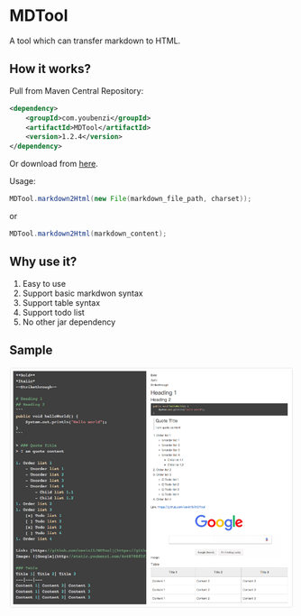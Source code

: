 # MDTool
A tool which can transfer markdown to HTML.

## How it works?
Pull from Maven Central Repository:  
```xml
<dependency>
    <groupId>com.youbenzi</groupId>
    <artifactId>MDTool</artifactId>
    <version>1.2.4</version>
</dependency>
```
Or download from [here](download/).

Usage:
```java
MDTool.markdown2Html(new File(markdown_file_path, charset));
```
or 
```java
MDTool.markdown2Html(markdown_content);
```

## Why use it?
1. Easy to use
2. Support basic markdwon syntax
3. Support table syntax
3. Support todo list
4. No other jar dependency

## Sample
![Looks like](resource/example.jpg)
